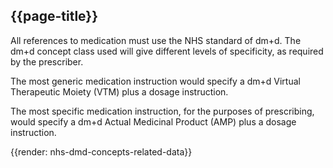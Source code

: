 ## {{page-title}}

All references to medication must use the NHS standard of dm+d. The dm+d concept class used will give different levels of specificity, as required by the prescriber.

The most generic medication instruction would specify a dm+d Virtual Therapeutic Moiety (VTM) plus a dosage instruction.

The most specific medication instruction, for the purposes of prescribing, would specify a dm+d Actual Medicinal Product (AMP) plus a dosage instruction.

{{render: nhs-dmd-concepts-related-data}}
